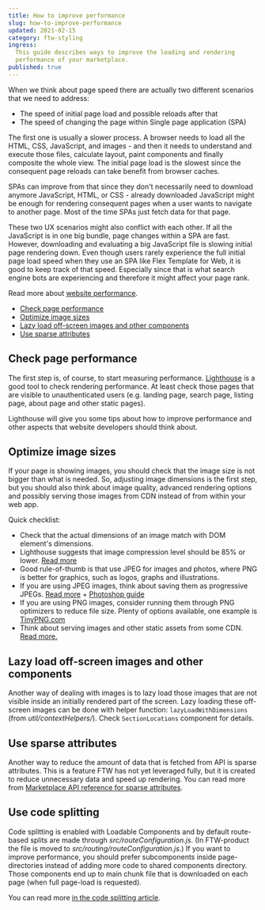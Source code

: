 ```yaml
---
title: How to improve performance
slug: how-to-improve-performance
updated: 2021-02-15
category: ftw-styling
ingress:
  This guide describes ways to improve the loading and rendering
  performance of your marketplace.
published: true
---
```


When we think about page speed there are actually two different
scenarios that we need to address:

- The speed of initial page load and possible reloads after that
- The speed of changing the page within Single page application (SPA)

The first one is usually a slower process. A browser needs to load all
the HTML, CSS, JavaScript, and images - and then it needs to understand
and execute those files, calculate layout, paint components and finally
composite the whole view. The initial page load is the slowest since the
consequent page reloads can take benefit from browser caches.

SPAs can improve from that since they don't necessarily need to download
anymore JavaScript, HTML, or CSS - already downloaded JavaScript might
be enough for rendering consequent pages when a user wants to navigate
to another page. Most of the time SPAs just fetch data for that page.

These two UX scenarios might also conflict with each other. If all the
JavaScript is in one big bundle, page changes within a SPA are fast.
However, downloading and evaluating a big JavaScript file is slowing
initial page rendering down. Even though users rarely experience the
full initial page load speed when they use an SPA like Flex Template for
Web, it is good to keep track of that speed. Especially since that is
what search engine bots are experiencing and therefore it might affect
your page rank.

Read more about
[website performance](https://developers.google.com/web/fundamentals/performance/why-performance-matters/).

- [Check page performance](#check-page-performance)
- [Optimize image sizes](#optimize-image-sizes)
- [Lazy load off-screen images and other components](#lazy-load-off-screen-images-and-other-components)
- [Use sparse attributes](#use-sparse-attributes)

## Check page performance

The first step is, of course, to start measuring performance.
[Lighthouse](https://developers.google.com/web/tools/lighthouse/) is a
good tool to check rendering performance. At least check those pages
that are visible to unauthenticated users (e.g. landing page, search
page, listing page, about page and other static pages).

Lighthouse will give you some tips about how to improve performance and
other aspects that website developers should think about.

## Optimize image sizes

If your page is showing images, you should check that the image size is
not bigger than what is needed. So, adjusting image dimensions is the
first step, but you should also think about image quality, advanced
rendering options and possibly serving those images from CDN instead of
from within your web app.

Quick checklist:

- Check that the actual dimensions of an image match with DOM element's
  dimensions.
- Lighthouse suggests that image compression level should be 85% or
  lower. [Read more](https://web.dev/uses-optimized-images/)
- Good rule-of-thumb is that use JPEG for images and photos, where PNG
  is better for graphics, such as logos, graphs and illustrations.
- If you are using JPEG images, think about saving them as progressive
  JPEGs.
  [Read more](https://cloudinary.com/blog/progressive_jpegs_and_green_martians) +
  [Photoshop guide](https://helpx.adobe.com/photoshop-elements/using/optimizing-images-jpeg-format.html)
- If you are using PNG images, consider running them through PNG
  optimizers to reduce file size. Plenty of options available, one
  example is [TinyPNG.com](https://tinypng.com)
- Think about serving images and other static assets from some CDN.
  [Read more.](https://www.smashingmagazine.com/2017/04/content-delivery-network-optimize-images/)

## Lazy load off-screen images and other components

Another way of dealing with images is to lazy load those images that are
not visible inside an initially rendered part of the screen. Lazy
loading these off-screen images can be done with helper function:
`lazyLoadWithDimensions` (from _util/contextHelpers/_). Check
`SectionLocations` component for details.

## Use sparse attributes

Another way to reduce the amount of data that is fetched from API is
sparse attributes. This is a feature FTW has not yet leveraged fully,
but it is created to reduce unnecessary data and speed up rendering. You
can read more from
[Marketplace API reference for sparse attributes](https://www.sharetribe.com/api-reference/#sparse-attributes).

## Use code splitting

Code splitting is enabled with Loadable Components and by default
route-based splits are made through _src/routeConfiguration.js_. (In
FTW-product the file is moved to _src/routing/routeConfiguration.js_.)
If you want to improve performance, you should prefer subcomponents
inside page-directories instead of adding more code to shared components
directory. Those components end up to main chunk file that is downloaded
on each page (when full page-load is requested).

You can read more
[in the code splitting article](/ftw-routing/how-code-splitting-works-in-ftw/).
